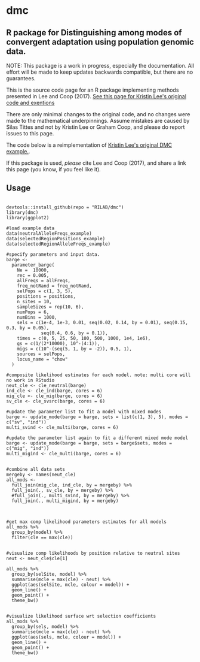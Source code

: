 # dmc
## R package for Distinguishing among modes of convergent adaptation using population genomic data.

NOTE: This package is a work in progress, especially the documentation. All effort will be made to keep updates backwards compatible, but there are no guarantees.

This is the source code page for an R package implementing methods presented in Lee and Coop (2017). [See this page for Kristin Lee's original code and exentions](https://github.com/kristinmlee/dmc/)

There are only minimal changes to the original code, and no changes were made to the mathematical underpinnings. Assume mistakes are caused by Silas Tittes and not by Kristin Lee or Graham Coop, and please do report issues to this page.

The code below is a reimplementation of [Kristin Lee's original DMC example.](https://github.com/kristinmlee/dmc/blob/master/dmc_example.md).

If this package is used, *please* cite Lee and Coop (2017), and share a link this page (you know, if you feel like it).

## Usage

```

devtools::install_github(repo = "RILAB/dmc")
library(dmc)
library(ggplot2)

#load example data
data(neutralAlleleFreqs_example)
data(selectedRegionPositions_example)
data(selectedRegionAlleleFreqs_example)

#specify parameters and input data.
barge <- 
  parameter_barge(
    Ne =  10000,
    rec = 0.005,
    allFreqs = allFreqs,  
    freq_notRand = freq_notRand, 
    selPops = c(1, 3, 5),
    positions = positions,
    n_sites = 10,
    sampleSizes = rep(10, 6),
    numPops = 6,
    numBins = 1000,
    sels = c(1e-4, 1e-3, 0.01, seq(0.02, 0.14, by = 0.01), seq(0.15, 0.3, by = 0.05), 
             seq(0.4, 0.6, by = 0.1)),
    times = c(0, 5, 25, 50, 100, 500, 1000, 1e4, 1e6),
    gs = c(1/(2*10000), 10^-(4:1)),
    migs = c(10^-(seq(5, 1, by = -2)), 0.5, 1),
    sources = selPops, 
    locus_name = "chow"
  )

#composite likelihood estimates for each model. note: multi core will no work in RStudio
neut_cle <- cle_neutral(barge)
ind_cle <- cle_ind(barge, cores = 6)
mig_cle <- cle_mig(barge, cores = 6)
sv_cle <- cle_svsrc(barge, cores = 6)

#update the parameter list to fit a model with mixed modes
barge <- update_mode(barge = barge, sets = list(c(1, 3), 5), modes = c("sv", "ind"))
multi_svind <- cle_multi(barge, cores = 6)

#update the parameter list again to fit a different mixed mode model
barge <- update_mode(barge = barge, sets = barge$sets, modes =  c("mig", "ind"))
multi_migind <- cle_multi(barge, cores = 6)


#combine all data sets
mergeby <- names(neut_cle)
all_mods <- 
  full_join(mig_cle, ind_cle, by = mergeby) %>%
  full_join(., sv_cle, by = mergeby) %>% 
  #full_join(., multi_svind, by = mergeby) %>% 
  full_join(., multi_migind, by = mergeby)



#get max comp likelihood parameters estimates for all models
all_mods %>% 
  group_by(model) %>% 
  filter(cle == max(cle))


#visualize comp likelihoods by position relative to neutral sites
neut <- neut_cle$cle[1]

all_mods %>% 
  group_by(selSite, model) %>% 
  summarise(mcle = max(cle) - neut) %>% 
  ggplot(aes(selSite, mcle, colour = model)) +
  geom_line() +
  geom_point() +
  theme_bw()


#visualize likelihood surface wrt selection coefficients
all_mods %>% 
  group_by(sels, model) %>% 
  summarise(mcle = max(cle) - neut) %>% 
  ggplot(aes(sels, mcle, colour = model)) +
  geom_line() +
  geom_point() +
  theme_bw()

```
